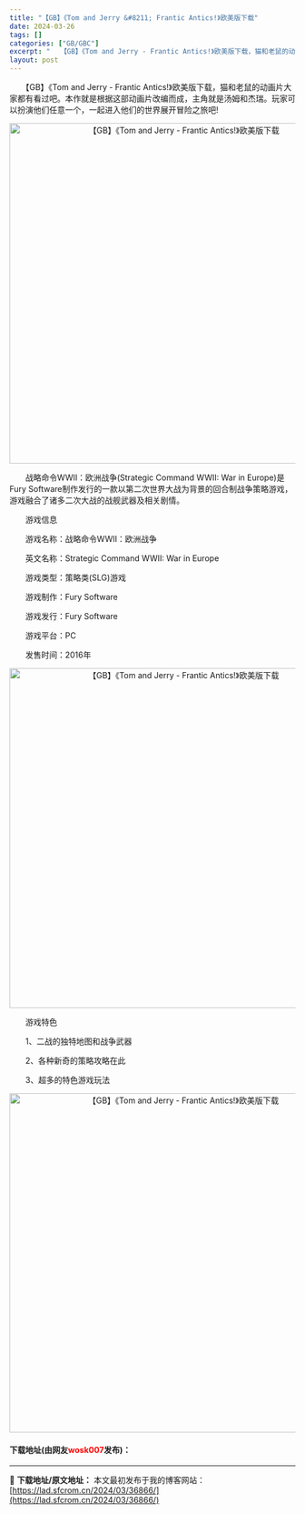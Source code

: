 ```yaml
---
title: "【GB】《Tom and Jerry &#8211; Frantic Antics!》欧美版下载"
date: 2024-03-26
tags: []
categories: ["GB/GBC"]
excerpt: "　　【GB】《Tom and Jerry - Frantic Antics!》欧美版下载，猫和老鼠的动画片大家都有看过吧。本作就是根据这部动画片改编而成，主角就是汤姆和杰瑞。玩家可以扮演他们任意一个，一起进入他们的世界展开冒险之旅吧! 　　战略命令WWII：欧洲战争(Strategic Comman&hellip;"
layout: post
---
```


 <p>　　【GB】《Tom and Jerry - Frantic Antics!》欧美版下载，猫和老鼠的动画片大家都有看过吧。本作就是根据这部动画片改编而成，主角就是汤姆和杰瑞。玩家可以扮演他们任意一个，一起进入他们的世界展开冒险之旅吧!</p> <p align="center"><img align="" border="0" src="https://lad.sfcrom.cn/wp-content/uploads/2024/03/20240326_6602858b541c2.png" width="599" alt="【GB】《Tom and Jerry - Frantic Antics!》欧美版下载" /></p> <p>　　战略命令WWII：欧洲战争(Strategic Command WWII: War in Europe)是Fury Software制作发行的一款以第二次世界大战为背景的回合制战争策略游戏，游戏融合了诸多二次大战的战舰武器及相关剧情。</p> <p>　　游戏信息</p> <p>　　游戏名称：战略命令WWII：欧洲战争</p> <p>　　英文名称：Strategic Command WWII: War in Europe</p> <p>　　游戏类型：策略类(SLG)游戏</p> <p>　　游戏制作：Fury Software</p> <p>　　游戏发行：Fury Software</p> <p>　　游戏平台：PC</p> <p>　　发售时间：2016年</p> <p align="center"><img align="" border="0" src="https://lad.sfcrom.cn/wp-content/uploads/2024/03/20240326_6602858cb4aba.png" width="598" alt="【GB】《Tom and Jerry - Frantic Antics!》欧美版下载" /></p> <p>　　游戏特色</p> <p>　　1、二战的独特地图和战争武器</p> <p>　　2、各种新奇的策略攻略在此</p> <p>　　3、超多的特色游戏玩法</p> <p align="center"><img align="" border="0" src="https://lad.sfcrom.cn/wp-content/uploads/2024/03/20240326_6602858ea98b3.png" width="597" alt="【GB】《Tom and Jerry - Frantic Antics!》欧美版下载" /></p> <p><h4>下载地址(由网友<font color="red">wosk007</font>发布)：</h4></p> 

---
📖 **下载地址/原文地址：** 本文最初发布于我的博客网站：[https://lad.sfcrom.cn/2024/03/36866/](https://lad.sfcrom.cn/2024/03/36866/)
